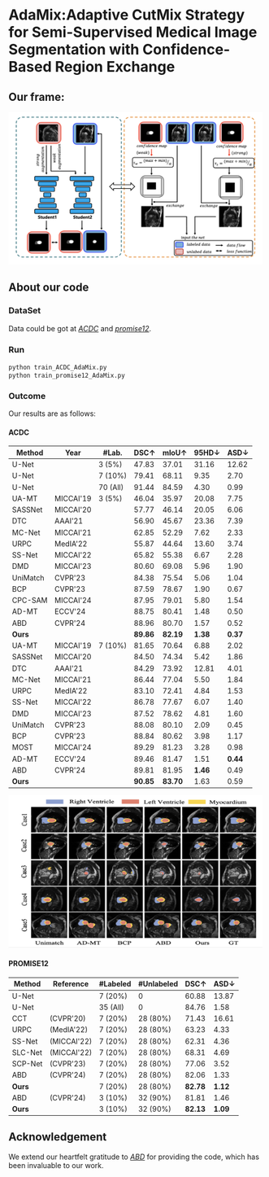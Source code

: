 # AdaMix:Adaptive CutMix Strategy for Semi-Supervised Medical Image Segmentation with Confidence-Based Region Exchange
## Our frame:
<img src="./framework.png" alt="avatar" width="500" height="300">


## About our code
### DataSet
Data could be got at *[ACDC](https://github.com/HiLab-git/SSL4MIS/tree/master/data/ACDC)* and *[promise12](https://promise12.grand-challenge.org/Download/)*.

### Run
```
python train_ACDC_AdaMix.py
python train_promise12_AdaMix.py
```
### Outcome
Our results are as follows:
#### ACDC
| Method       | Year       | \#Lab.  | DSC↑     | mIoU↑   | 95HD↓   | ASD↓    |
|--------------|------------|----------|----------|---------|---------|---------|
| U-Net        |            | 3 (5%)   | 47.83    | 37.01   | 31.16   | 12.62   |
| U-Net        |            | 7 (10%)  | 79.41    | 68.11   | 9.35    | 2.70    |
| U-Net        |            | 70 (All) | 91.44    | 84.59   | 4.30    | 0.99    |
| UA-MT        | MICCAI'19  | 3 (5%)   | 46.04    | 35.97   | 20.08   | 7.75    |
| SASSNet      | MICCAI'20  |          | 57.77    | 46.14   | 20.05   | 6.06    |
| DTC          | AAAI'21    |          | 56.90    | 45.67   | 23.36   | 7.39    |
| MC-Net       | MICCAI'21  |          | 62.85    | 52.29   | 7.62    | 2.33    |
| URPC         | MedIA'22   |          | 55.87    | 44.64   | 13.60   | 3.74    |
| SS-Net       | MICCAI'22  |          | 65.82    | 55.38   | 6.67    | 2.28    |
| DMD          | MICCAI'23  |          | 80.60    | 69.08   | 5.96    | 1.90    |
| UniMatch     | CVPR'23    |          | 84.38    | 75.54   | 5.06    | 1.04    |
| BCP          | CVPR'23    |          | 87.59    | 78.67   | 1.90    | 0.67    |
| CPC-SAM      | MICCAI'24  |          | 87.95    | 79.01   | 5.80    | 1.54    |
| AD-MT        | ECCV'24    |          | 88.75    | 80.41   | 1.48    | 0.50    |
| ABD          | CVPR'24    |          | 88.96    | 80.70   | 1.57    | 0.52    |
| **Ours**     |            |          | **89.86**| **82.19**| **1.38**| **0.37**|
| UA-MT        | MICCAI'19  | 7 (10%)  | 81.65    | 70.64   | 6.88    | 2.02    |
| SASSNet      | MICCAI'20  |          | 84.50    | 74.34   | 5.42    | 1.86    |
| DTC          | AAAI'21    |          | 84.29    | 73.92   | 12.81   | 4.01    |
| MC-Net       | MICCAI'21  |          | 86.44    | 77.04   | 5.50    | 1.84    |
| URPC         | MedIA'22   |          | 83.10    | 72.41   | 4.84    | 1.53    |
| SS-Net       | MICCAI'22  |          | 86.78    | 77.67   | 6.07    | 1.40    |
| DMD          | MICCAI'23  |          | 87.52    | 78.62   | 4.81    | 1.60    |
| UniMatch     | CVPR'23    |          | 88.08    | 80.10   | 2.09    | 0.45    |
| BCP          | CVPR'23    |          | 88.84    | 80.62   | 3.98    | 1.17    |
| MOST         | MICCAI'24  |          | 89.29    | 81.23   | 3.28    | 0.98    |
| AD-MT        | ECCV'24    |          | 89.46    | 81.47   | 1.51    | **0.44**    |
| ABD          | CVPR'24    |          | 89.81    | 81.95   | **1.46**    | 0.49    |
| **Ours**     |            |          | **90.85**| **83.70**| 1.63| 0.59|


<img src="./compare.png" alt="avatar" width="500" height="300">


#### PROMISE12
| Method                 | Reference         | #Labeled   | #Unlabeled | DSC↑    | ASD↓    |
|------------------------|-------------------|------------|------------|---------|---------|
| U-Net                 |                   | 7 (20%)    | 0          | 60.88   | 13.87   |
| U-Net                 |                   | 35 (All)   | 0          | 84.76   | 1.58    |
| CCT | (CVPR'20)        | 7 (20%)    | 28 (80%)   | 71.43   | 16.61   |
| URPC      | (MedIA'22)       | 7 (20%)    | 28 (80%)   | 63.23   | 4.33    |
| SS-Net    | (MICCAI'22)      | 7 (20%)    | 28 (80%)   | 62.31   | 4.36    |
| SLC-Net | (MICCAI'22)    | 7 (20%)    | 28 (80%)   | 68.31   | 4.69    |
| SCP-Net | (CVPR'23) | 7 (20%)    | 28 (80%)   | 77.06   | 3.52    |
| ABD| (CVPR'24)     | 7 (20%)    | 28 (80%)   | 82.06   | 1.33    |
| **Ours**              |                   | 7 (20%)    | 28 (80%)   | **82.78** | **1.12** |
| ABD| (CVPR'24)     | 3 (10%)    | 32 (90%)   | 81.81   | 1.46    |
| **Ours**              |                   | 3 (10%)    | 32 (90%)   | **82.13** | **1.09** |


## Acknowledgement
We extend our heartfelt gratitude to *[ABD](https://github.com/chy-upc/ABD)* for providing the code, which has been invaluable to our work.

